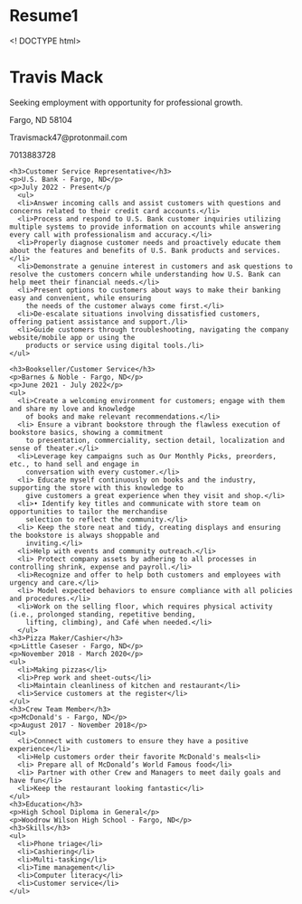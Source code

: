 # Resume1
<! DOCTYPE html>
<html>
  <head>

  </head>

  <body>
    <h1>Travis Mack</h1>
    <p> Seeking employment with opportunity for professional growth.</p>
      <p> Fargo, ND 58104</p>
      <p> Travismack47@protonmail.com</p>
      <p>7013883728</p>

    <h3>Customer Service Representative</h3>
    <p>U.S. Bank - Fargo, ND</p>
    <p>July 2022 - Present</p
      <ul>
      <li>Answer incoming calls and assist customers with questions and concerns related to their credit card accounts.</li>
      <li>Process and respond to U.S. Bank customer inquiries utilizing multiple systems to provide information on accounts while answering every call with professionalism and accuracy.</li>
      <li>Properly diagnose customer needs and proactively educate them about the features and benefits of U.S. Bank products and services. </li>
      <li>Demonstrate a genuine interest in customers and ask questions to resolve the customers concern while understanding how U.S. Bank can help meet their financial needs.</li>
      <li>Present options to customers about ways to make their banking easy and convenient, while ensuring
        the needs of the customer always come first.</li>
      <li>De-escalate situations involving dissatisfied customers, offering patient assistance and support./li>
      <li>Guide customers through troubleshooting, navigating the company website/mobile app or using the
        products or service using digital tools./li>
    </ul>

    <h3>Bookseller/Customer Service</h3>
    <p>Barnes & Noble - Fargo, ND</p>
    <p>June 2021 - July 2022</p>
    <ul>
      <li>Create a welcoming environment for customers; engage with them and share my love and knowledge
        of books and make relevant recommendations.</li>
      <li> Ensure a vibrant bookstore through the flawless execution of bookstore basics, showing a commitment
        to presentation, commerciality, section detail, localization and sense of theater.</li>
      <li>Leverage key campaigns such as Our Monthly Picks, preorders, etc., to hand sell and engage in
        conversation with every customer.</li>
      <li> Educate myself continuously on books and the industry, supporting the store with this knowledge to
        give customers a great experience when they visit and shop.</li>
      <li>• Identify key titles and communicate with store team on opportunities to tailor the merchandise
        selection to reflect the community.</li>
      <li> Keep the store neat and tidy, creating displays and ensuring the bookstore is always shoppable and
        inviting.</li>
      <li>Help with events and community outreach.</li>
      <li> Protect company assets by adhering to all processes in controlling shrink, expense and payroll.</li>
      <li>Recognize and offer to help both customers and employees with urgency and care.</li>
      <li> Model expected behaviors to ensure compliance with all policies and procedures.</li>
      <li>Work on the selling floor, which requires physical activity (i.e., prolonged standing, repetitive bending,
        lifting, climbing), and Café when needed.</li>
      </ul>
    <h3>Pizza Maker/Cashier</h3>
    <p>Little Caseser - Fargo, ND</p>
    <p>November 2018 - March 2020</p>
    <ul>
      <li>Making pizzas</li>
      <li>Prep work and sheet-outs</li>
      <li>Maintain cleanliness of kitchen and restaurant</li>
      <li>Service customers at the register</li>
    </ul>
    <h3>Crew Team Member</h3>
    <p>McDonald's - Fargo, ND</p>
    <p>August 2017 - November 2018</p>
    <ul>
      <li>Connect with customers to ensure they have a positive experience</li>
      <li>Help customers order their favorite McDonald's meals<li>
      <li> Prepare all of McDonald’s World Famous food</li>
      <li> Partner with other Crew and Managers to meet daily goals and have fun</li>
      <li>Keep the restaurant looking fantastic</li>
    </ul>
    <h3>Education</h3>
    <p>High School Diploma in General</p>
    <p>Woodrow Wilson High School - Fargo, ND</p>
    <h3>Skills</h3>
    <ul>
      <li>Phone triage</li>
      <li>Cashiering</li>
      <li>Multi-tasking</li>
      <li>Time management</li>
      <li>Computer literacy</li>
      <li>Customer service</li>
    </ul>
  </body>
</html>
